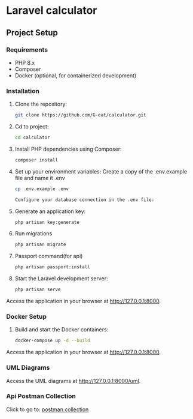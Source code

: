 # Laravel calculator

## Project Setup

### Requirements

- PHP 8.x
- Composer
- Docker (optional, for containerized development)

### Installation

1. Clone the repository:
   ```bash
   git clone https://github.com/G-eat/calculator.git

2. Cd to project:
    ```bash
    cd calculator

3. Install PHP dependencies using Composer:
    ```bash
    composer install

4. Set up your environment variables:
    Create a copy of the .env.example file and name it .env
    ```bash
    cp .env.example .env

    Configure your database connection in the .env file:
    
5. Generate an application key:
    ```bash
    php artisan key:generate

6. Run migrations
    ```bash
    php artisan migrate

7. Passport command(for api)
    ```bash
    php artisan passport:install

8. Start the Laravel development server:
    ```bash
    php artisan serve

Access the application in your browser at http://127.0.0.1:8000.

### Docker Setup

1. Build and start the Docker containers:
    ```bash
    docker-compose up -d --build

Access the application in your browser at http://127.0.0.1:8000.

### UML Diagrams
Access the UML diagrams at http://127.0.0.1:8000/uml.

### Api Postman Collection
Click to go to: [postman collection](https://github.com/G-eat/calculator/blob/master/public/calculator.postman_collection.json)